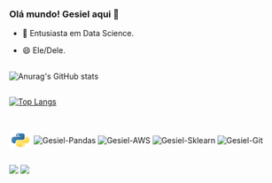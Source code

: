 ### Olá mundo! Gesiel aqui 👋



- 🌱 Entusiasta em Data Science.
- 😄 Ele/Dele.

  ##

![Anurag's GitHub stats](https://github-readme-stats.vercel.app/api?username=gesielrodrigues&show_icons=true)

  ##
  
[![Top Langs](https://github-readme-stats.vercel.app/api/top-langs/?username=gesielrodrigues&layout=compact)](https://github.com/anuraghazra/github-readme-stats)

  ##
  
<div style="display: inline_block"><br>
  <img align="center" alt="Gesiel-Python" height="30" width="40" src="https://raw.githubusercontent.com/devicons/devicon/master/icons/python/python-original.svg">
  <img align="center" alt="Gesiel-Pandas" height="30" width="40" src="https://cdn.jsdelivr.net/gh/devicons/devicon/icons/pandas/pandas-original-wordmark.svg">
  <img align="center" alt="Gesiel-AWS" height="30" width="40" src="https://cdn.jsdelivr.net/gh/devicons/devicon/icons/amazonwebservices/amazonwebservices-original.svg">
  <img align="center" alt="Gesiel-Sklearn" height="30" width="40" src="https://scikit-learn.org/dev/_images/scikit-learn-logo-notext.png">
  <img align="center" alt="Gesiel-Git" height="30" width="40" src="https://cdn.jsdelivr.net/gh/devicons/devicon/icons/git/git-plain.svg">
  
  
</div>
  
  ##
 
<div> 
  <a href="https://www.linkedin.com/in/gesiel-rodrigues/" target="_blank"><img src="https://img.shields.io/badge/-LinkedIn-%230077B5?style=for-the-badge&logo=linkedin&logoColor=white" target="_blank"></a> 
  <a href = "mailto:gesielrodrigues.dev@gmail.com"><img src="https://img.shields.io/badge/-Gmail-%23333?style=for-the-badge&logo=gmail&logoColor=white" target="_blank"></a>

  
</div>



